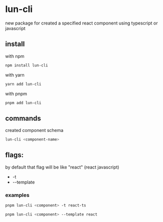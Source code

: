 # lun-cli

new package for created a specified react component using typescript or javascript

## install

with npm

```sh
npm install lun-cli
```

with yarn

```sh
yarn add lun-cli
```

with pnpm

```sh
pnpm add lun-cli
```

## commands

created component schema

```sh
lun-cli <component-name>
```

## flags:

by default that flag will be like "react" (react javascript)
- -t
- --template

### examples

```sh
pnpm lun-cli <component> -t react-ts
```

```sh
pnpm lun-cli <component> --template react
```